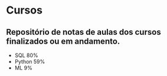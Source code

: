 # Cursos
## Repositório de notas de aulas dos cursos finalizados ou em andamento.

- SQL 80%
- Python 59%
- ML 9%
